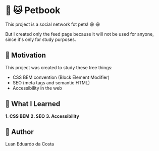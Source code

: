# :dog: :cat: Petbook

This project is a social network fot pets! :laughing: :laughing:

But I created only the feed page because it will not be used for anyone, since it's only for study purposes.

## :full_moon_with_face: Motivation

This project was created to study these tree things:

- CSS BEM convention (Block Element Modifier)
- SEO (meta tags and semantic HTML)
- Accessibility in the web

## :rocket: What I Learned

**1. CSS BEM**
**2. SEO**
**3. Accessibility**

## :man: Author

Luan Eduardo da Costa
